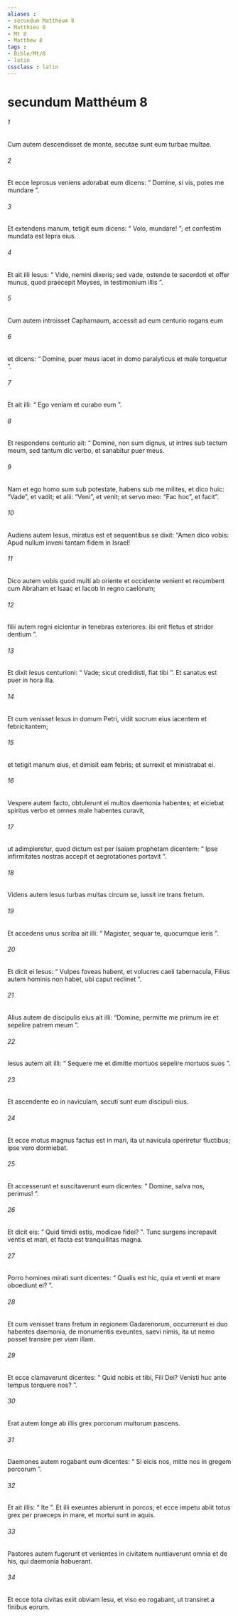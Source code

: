 ```yaml
---
aliases : 
- secundum Matthéum 8
- Matthieu 8
- Mt 8
- Matthew 8
tags : 
- Bible/Mt/8
- latin
cssclass : latin
---
```


# secundum Matthéum 8

###### 1
Cum autem descendisset de monte, secutae sunt eum turbae multae.
###### 2
Et ecce leprosus veniens adorabat eum dicens: “ Domine, si vis, potes me mundare ”. 
###### 3
Et extendens manum, tetigit eum dicens: “ Volo, mundare! ”; et confestim mundata est lepra eius. 
###### 4
Et ait illi Iesus: “ Vide, nemini dixeris; sed vade, ostende te sacerdoti et offer munus, quod praecepit Moyses, in testimonium illis ”.
###### 5
Cum autem introisset Capharnaum, accessit ad eum centurio rogans eum 
###### 6
et dicens: “ Domine, puer meus iacet in domo paralyticus et male torquetur ”. 
###### 7
Et ait illi: “ Ego veniam et curabo eum ”. 
###### 8
Et respondens centurio ait: “ Domine, non sum dignus, ut intres sub tectum meum, sed tantum dic verbo, et sanabitur puer meus. 
###### 9
Nam et ego homo sum sub potestate, habens sub me milites, et dico huic: “Vade”, et vadit; et alii: “Veni”, et venit; et servo meo: “Fac hoc”, et facit”.
###### 10
Audiens autem Iesus, miratus est et sequentibus se dixit: “Amen dico vobis: Apud nullum inveni tantam fidem in Israel! 
###### 11
Dico autem vobis quod multi ab oriente et occidente venient et recumbent cum Abraham et Isaac et Iacob in regno caelorum; 
###### 12
filii autem regni eicientur in tenebras exteriores: ibi erit fletus et stridor dentium ”. 
###### 13
Et dixit Iesus centurioni: “ Vade; sicut credidisti, fiat tibi ”. Et sanatus est puer in hora illa.
###### 14
Et cum venisset Iesus in domum Petri, vidit socrum eius iacentem et febricitantem; 
###### 15
et tetigit manum eius, et dimisit eam febris; et surrexit et ministrabat ei.
###### 16
Vespere autem facto, obtulerunt ei multos daemonia habentes; et eiciebat spiritus verbo et omnes male habentes curavit, 
###### 17
ut adimpleretur, quod dictum est per Isaiam prophetam dicentem: “ Ipse infirmitates nostras accepit et aegrotationes portavit ”.
###### 18
Videns autem Iesus turbas multas circum se, iussit ire trans fretum. 
###### 19
Et accedens unus scriba ait illi: “ Magister, sequar te, quocumque ieris ”. 
###### 20
Et dicit ei Iesus: “ Vulpes foveas habent, et volucres caeli tabernacula, Filius autem hominis non habet, ubi caput reclinet ”.
###### 21
Alius autem de discipulis eius ait illi: “Domine, permitte me primum ire et sepelire patrem meum ”. 
###### 22
Iesus autem ait illi: “ Sequere me et dimitte mortuos sepelire mortuos suos ”.
###### 23
Et ascendente eo in naviculam, secuti sunt eum discipuli eius. 
###### 24
Et ecce motus magnus factus est in mari, ita ut navicula operiretur fluctibus; ipse vero dormiebat. 
###### 25
Et accesserunt et suscitaverunt eum dicentes: “ Domine, salva nos, perimus! ”. 
###### 26
Et dicit eis: “ Quid timidi estis, modicae fidei? ”. Tunc surgens increpavit ventis et mari, et facta est tranquillitas magna. 
###### 27
Porro homines mirati sunt dicentes: “ Qualis est hic, quia et venti et mare oboediunt ei? ”. 
###### 28
Et cum venisset trans fretum in regionem Gadarenorum, occurrerunt ei duo habentes daemonia, de monumentis exeuntes, saevi nimis, ita ut nemo posset transire per viam illam. 
###### 29
Et ecce clamaverunt dicentes: “ Quid nobis et tibi, Fili Dei? Venisti huc ante tempus torquere nos? ”. 
###### 30
Erat autem longe ab illis grex porcorum multorum pascens. 
###### 31
Daemones autem rogabant eum dicentes: “ Si eicis nos, mitte nos in gregem porcorum ”. 
###### 32
Et ait illis: “ Ite ”. Et illi exeuntes abierunt in porcos; et ecce impetu abiit totus grex per praeceps in mare, et mortui sunt in aquis. 
###### 33
Pastores autem fugerunt et venientes in civitatem nuntiaverunt omnia et de his, qui daemonia habuerant. 
###### 34
Et ecce tota civitas exiit obviam Iesu, et viso eo rogabant, ut transiret a finibus eorum.
